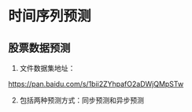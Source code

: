# 时间序列预测

## 股票数据预测

1. 文件数据集地址：

https://pan.baidu.com/s/1bii2ZYhpafO2aDWjQMpSTw

2. 包括两种预测方式：同步预测和异步预测

